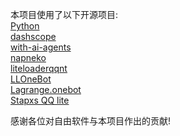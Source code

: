 本项目使用了以下开源项目:
<br/>[Python](https://www.python.org/)
<br/>[dashscope](https://github.com/dashscope)
<br/>[with-ai-agents](https://github.com/yejue/with-ai-agents)
<br/>[napneko](https://napneko.github.io/zh-CN/)
<br/>[liteloaderqqnt](https://liteloaderqqnt.github.io/)
<br/>[LLOneBot](https://github.com/LLOneBot/LLOneBot/)
<br/>[Lagrange.onebot](https://github.com/LSTM-Kirigaya/Lagrange.onebot)
<br/>[Stapxs QQ lite](https://github.com/Stapxs/Stapxs-QQ-Lite-2.0)

感谢各位对自由软件与本项目作出的贡献!